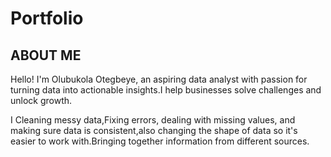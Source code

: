 # Portfolio
## ABOUT ME

Hello! I'm Olubukola Otegbeye, an aspiring data analyst with passion for turning data into actionable insights.I help businesses solve challenges and unlock growth.

I Cleaning messy data,Fixing errors, dealing with missing values, and making sure  data is consistent,also changing the shape of data so it's easier to work with.Bringing together information from different sources.
